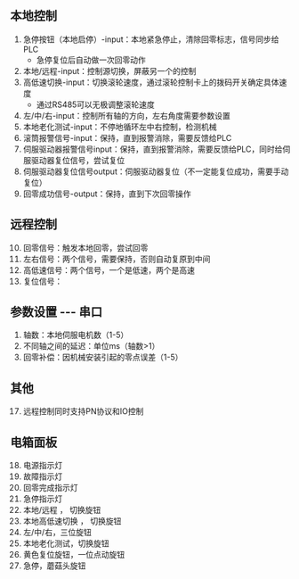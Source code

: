 ## 本地控制
1. 急停按钮（本地启停）-input：本地紧急停止，清除回零标志，信号同步给PLC
	- 急停复位后自动做一次回零动作
2. 本地/远程-input：控制源切换，屏蔽另一个的控制
3. 高低速切换-input：切换滚轮速度，通过滚轮控制卡上的拨码开关确定具体速度
	- 通过RS485可以无极调整滚轮速度
4. 左/中/右-input：控制所有轴的方向，左右角度需要参数设置
5. 本地老化测试-input：不停地循环左中右控制，检测机械
6. 滚筒报警信号-input：保持，直到报警消除，需要反馈给PLC
7. 伺服驱动器报警信号input：保持，直到报警消除，需要反馈给PLC，同时给伺服驱动器复位信号，尝试复位
8. 伺服驱动器复位信号output：伺服驱动器复位（不一定能复位成功，需要手动复位）
9. 回零成功信号-output：保持，直到下次回零操作

## 远程控制
10. 回零信号：触发本地回零，尝试回零
11. 左右信号：两个信号，需要保持，否则自动复原到中间
12. 高低速信号：两个信号，一个是低速，两个是高速
13. 复位信号：
## 参数设置 --- 串口
1. 轴数：本地伺服电机数（1-5）
2. 不同轴之间的延迟：单位ms（轴数>1）
3. 回零补偿：因机械安装引起的零点误差（1-5）

## 其他
17. 远程控制同时支持PN协议和IO控制

## 电箱面板
18. 电源指示灯
19. 故障指示灯
20. 回零完成指示灯
21. 急停指示灯
22. 本地/远程 ， 切换旋钮
23. 本地高低速切换 ， 切换旋钮
24. 左/中/右，三位旋钮
25. 本地老化测试，切换旋钮
26. 黄色复位旋钮，一位点动旋钮
27. 急停，蘑菇头旋钮